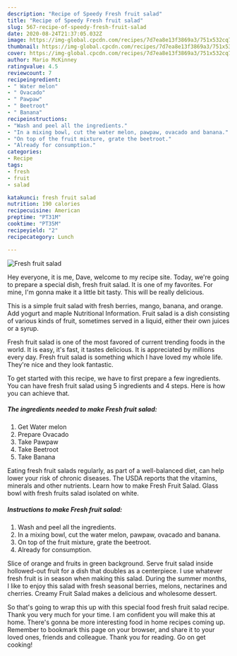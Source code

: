 ```yaml
---
description: "Recipe of Speedy Fresh fruit salad"
title: "Recipe of Speedy Fresh fruit salad"
slug: 567-recipe-of-speedy-fresh-fruit-salad
date: 2020-08-24T21:37:05.032Z
image: https://img-global.cpcdn.com/recipes/7d7ea8e13f3869a3/751x532cq70/fresh-fruit-salad-recipe-main-photo.jpg
thumbnail: https://img-global.cpcdn.com/recipes/7d7ea8e13f3869a3/751x532cq70/fresh-fruit-salad-recipe-main-photo.jpg
cover: https://img-global.cpcdn.com/recipes/7d7ea8e13f3869a3/751x532cq70/fresh-fruit-salad-recipe-main-photo.jpg
author: Mario McKinney
ratingvalue: 4.5
reviewcount: 7
recipeingredient:
- " Water melon"
- " Ovacado"
- " Pawpaw"
- " Beetroot"
- " Banana"
recipeinstructions:
- "Wash and peel all the ingredients."
- "In a mixing bowl, cut the water melon, pawpaw, ovacado and banana."
- "On top of the fruit mixture, grate the beetroot."
- "Already for consumption."
categories:
- Recipe
tags:
- fresh
- fruit
- salad

katakunci: fresh fruit salad 
nutrition: 190 calories
recipecuisine: American
preptime: "PT31M"
cooktime: "PT35M"
recipeyield: "2"
recipecategory: Lunch

---
```



![Fresh fruit salad](https://img-global.cpcdn.com/recipes/7d7ea8e13f3869a3/751x532cq70/fresh-fruit-salad-recipe-main-photo.jpg)

Hey everyone, it is me, Dave, welcome to my recipe site. Today, we're going to prepare a special dish, fresh fruit salad. It is one of my favorites. For mine, I'm gonna make it a little bit tasty. This will be really delicious.

This is a simple fruit salad with fresh berries, mango, banana, and orange. Add yogurt and maple Nutritional Information. Fruit salad is a dish consisting of various kinds of fruit, sometimes served in a liquid, either their own juices or a syrup.

Fresh fruit salad is one of the most favored of current trending foods in the world. It is easy, it's fast, it tastes delicious. It is appreciated by millions every day. Fresh fruit salad is something which I have loved my whole life. They're nice and they look fantastic.


To get started with this recipe, we have to first prepare a few ingredients. You can have fresh fruit salad using 5 ingredients and 4 steps. Here is how you can achieve that.

<!--inarticleads1-->

##### The ingredients needed to make Fresh fruit salad:

1. Get  Water melon
1. Prepare  Ovacado
1. Take  Pawpaw
1. Take  Beetroot
1. Take  Banana


Eating fresh fruit salads regularly, as part of a well-balanced diet, can help lower your risk of chronic diseases. The USDA reports that the vitamins, minerals and other nutrients. Learn how to make Fresh Fruit Salad. Glass bowl with fresh fruits salad isolated on white. 

<!--inarticleads2-->

##### Instructions to make Fresh fruit salad:

1. Wash and peel all the ingredients.
1. In a mixing bowl, cut the water melon, pawpaw, ovacado and banana.
1. On top of the fruit mixture, grate the beetroot.
1. Already for consumption.


Slice of orange and fruits in green background. Serve fruit salad inside hollowed-out fruit for a dish that doubles as a centerpiece. I use whatever fresh fruit is in season when making this salad. During the summer months, I like to enjoy this salad with fresh seasonal berries, melons, nectarines and cherries. Creamy Fruit Salad makes a delicious and wholesome dessert. 

So that's going to wrap this up with this special food fresh fruit salad recipe. Thank you very much for your time. I am confident you will make this at home. There's gonna be more interesting food in home recipes coming up. Remember to bookmark this page on your browser, and share it to your loved ones, friends and colleague. Thank you for reading. Go on get cooking!
